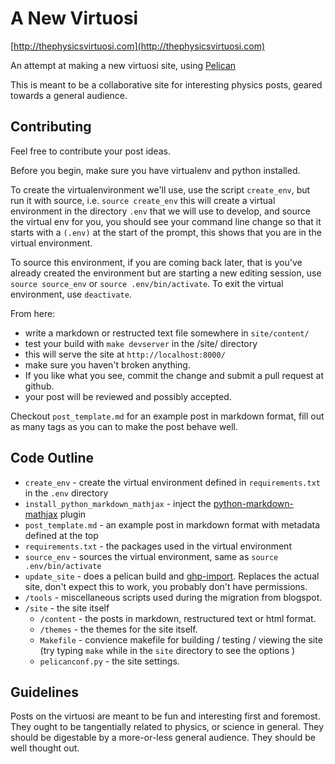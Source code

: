 A New Virtuosi
==============

[http://thephysicsvirtuosi.com](http://thephysicsvirtuosi.com)

An attempt at making a new virtuosi site, using [Pelican](http://getpelican.com)

This is meant to be a collaborative site for interesting physics posts, geared towards
a general audience.

Contributing
------------

Feel free to contribute your post ideas.

Before you begin, make sure you have virtualenv and python installed.

To create the virtualenvironment we'll use, use the script `create_env`, 
but run it with source, i.e. `source create_env`
this will create a virtual environment in the directory `.env` that we will 
use to develop, and source the virtual env for you, you should see your 
command line change so that it starts with a `(.env)` at the start of the prompt, 
this shows that you are in the virtual environment.

To source this environment, if you are coming back later, that is you've already 
created the environment but are starting a new editing session, use `source source_env` 
or `source .env/bin/activate`. 
To exit the virtual environment, use `deactivate`.

From here:

 * write a markdown or restructed text file somewhere in `site/content/`
 * test your build with `make devserver` in the /site/ directory
 * this will serve the site at `http://localhost:8000/`
 * make sure you haven't broken anything.
 * If you like what you see, commit the change and submit a pull request at github.
 * your post will be reviewed and possibly accepted.

Checkout `post_template.md` for an example post in markdown format, 
fill out as many tags as you can to make the post behave well.

Code Outline
------------

 * `create_env` - create the virtual environment defined in `requirements.txt` in the `.env` directory
 * `install_python_markdown_mathjax` - inject the [python-markdown-mathjax](https://github.com/mayoff/python-markdown-mathjax) plugin
 * `post_template.md` - an example post in markdown format with metadata defined at the top
 * `requirements.txt` - the packages used in the virtual environment
 * `source_env` - sources the virtual environment, same as `source .env/bin/activate`
 * `update_site` - does a pelican build and [ghp-import](https://github.com/davisp/ghp-import). Replaces the actual site, don't expect this to work, you probably don't have permissions.
 * `/tools` - miscellaneous scripts used during the migration from blogspot.
 * `/site` - the site itself
   * `/content` - the posts in markdown, restructured text or html format.
   * `/themes` - the themes for the site itself.
   * `Makefile` - convience makefile for building / testing / viewing the site (try typing `make` while in the `site` directory to see the options )
   * `pelicanconf.py` - the site settings.

Guidelines
----------

Posts on the virtuosi are meant to be fun and interesting first and foremost.  They ought to be tangentially related to physics,
or science in general.  They should be digestable by a more-or-less general audience.  They should be well thought out.

